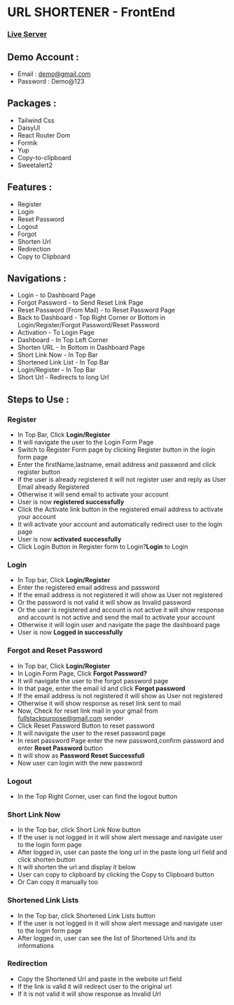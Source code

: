 # URL SHORTENER - FrontEnd

### [Live Server](https://makeasyurl.netlify.app/)

## Demo Account : 

* Email : demo@gmail.com
* Password : Demo@123

## Packages : 

* Tailwind Css
* DaisyUI
* React Router Dom
* Formik
* Yup
* Copy-to-clipboard
* Sweetalert2

## Features :

* Register
* Login
* Reset Password
* Logout
* Forgot
* Shorten Url
* Redirection
* Copy to Clipboard

## Navigations : 

* Login - to Dashboard Page
* Forgot Password - to Send Reset Link Page
* Reset Password (From Mail) - to Reset Password Page
* Back to Dashboard - Top Right Corner or Bottom in Login/Register/Forgot Password/Reset Password
* Activation - To Login Page
* Dashboard - In Top Left Corner
* Shorten URL - In Bottom in Dashboard Page
* Short Link Now - In Top Bar
* Shortened Link List - In Top Bar
* Login/Register - In Top Bar
* Short Url - Redirects to long Url

## Steps to Use : 

### Register

* In Top Bar, Click <b>Login/Register</b>
* It will navigate the user to the Login Form Page
* Switch to Register Form page by clicking Register button in the login form page
* Enter the firstName,lastname, email address and password and click register button
* If the user is already registered it will not register user and reply as User Email already Registered
* Otherwise it will send email to activate your account
* User is now <b>registered successfully</b>
* Click the Activate link button in the registered email address to activate your account
* It will activate your account and automatically redirect user to the login page
* User is now <b>activated successfully</b>
* Click Login Button in Register form to Login?<b>Login</b> to Login

### Login

* In Top bar, Click <b>Login/Register</b>
* Enter the registered email address and password
* If the email address is not registered it will show as User not registered
* Or the password is not valid it will show as Invalid password
* Or the user is registered and account is not active it will show response and account is not active and send the mail to activate your account
* Otherwise it will login user and navigate the page the dashboard page
* User is now <b>Logged in successfully</b>

### Forgot and Reset Password

* In Top bar, Click <b>Login/Register</b>
* In Login Form Page, Click <b>Forgot Password?</b>
* It will navigate the user to the forgot password page
* In that page, enter the email id and click <b>Forgot password</b>
* If the email address is not registered it will show as User not registered
* Otherwise it will show response as reset link sent to mail
* Now, Check for reset link mail in your gmail from fullstackpurpose@gmail.com sender
* Click Reset Password Button to reset password
* It will navigate the user to the reset password page
* In reset password Page enter the new password,confirm password and enter <b>Reset Password</b> button
* It will show as <b>Password Reset Successfull</b>
* Now user can login with the new password

### Logout

* In the Top Right Corner, user can find the logout button

### Short Link Now

* In the Top bar, click Short Link Now button
* If the user is not logged in it will show alert message and navigate user to the login form page
* After logged in, user can paste the long url in the paste long url field and click shorten button
* It will shorten the url and display it below
* User can copy to clipboard by clicking the Copy to Clipboard button
* Or Can copy it manually too

### Shortened Link Lists

* In the Top bar, click Shortened Link Lists button
* If the user is not logged in it will show alert message and navigate user to the login form page
* After logged in, user can see the list of Shortened Urls and its informations

### Redirection

* Copy the Shortened Url and paste in the website url field
* If the link is valid it will redirect user to the original url
* If it is not valid it will show response as Invalid Url



